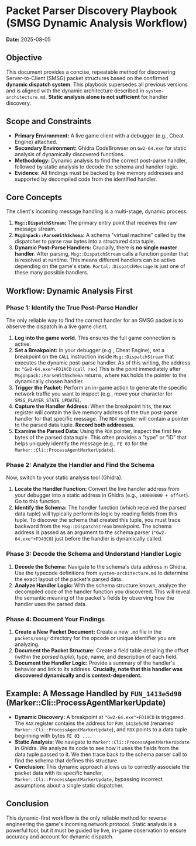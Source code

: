 # Packet Parser Discovery Playbook (SMSG Dynamic Analysis Workflow)

**Date:** 2025-08-05

## Objective

This document provides a concise, repeatable method for discovering Server-to-Client (SMSG) packet structures based on the confirmed **dynamic dispatch system**. This playbook supersedes all previous versions and is aligned with the dynamic architecture described in `system-architecture.md`. **Static analysis alone is not sufficient** for handler discovery.

## Scope and Constraints

*   **Primary Environment:** A live game client with a debugger (e.g., Cheat Engine) attached.
*   **Secondary Environment:** Ghidra CodeBrowser on `Gw2-64.exe` for static analysis of dynamically discovered functions.
*   **Methodology:** Dynamic analysis to find the correct post-parse handler, followed by static analysis to decode the schema and handler logic.
*   **Evidence:** All findings must be backed by live memory addresses and supported by decompiled code from the identified handler.

## Core Concepts

The client's incoming message handling is a multi-stage, dynamic process.

1.  **`Msg::DispatchStream`:** The primary entry point that receives the raw message stream.
2.  **`MsgUnpack::ParseWithSchema`:** A schema "virtual machine" called by the dispatcher to parse raw bytes into a structured data tuple.
3.  **Dynamic Post-Parse Handlers:** Crucially, there is **no single master handler**. After parsing, `Msg::DispatchStream` calls a function pointer that is resolved at runtime. This means different handlers can be active depending on the game's state. `Portal::DispatchMessage` is just one of these many possible handlers.

## Workflow: Dynamic Analysis First

### Phase 1: Identify the True Post-Parse Handler

The only reliable way to find the correct handler for an SMSG packet is to observe the dispatch in a live game client.

1.  **Log into the game world.** This ensures the full game connection is active.
2.  **Set a Breakpoint:** In your debugger (e.g., Cheat Engine), set a breakpoint on the `CALL` instruction inside `Msg::DispatchStream` that executes the dynamic post-parse handler. As of this writing, the address is:
    `"Gw2-64.exe"+FD1ACD` (`call rax`)
    This is the point immediately after `MsgUnpack::ParseWithSchema` returns, where `RAX` holds the pointer to the dynamically chosen handler.
3.  **Trigger the Packet:** Perform an in-game action to generate the specific network traffic you want to inspect (e.g., move your character for `SMSG_PLAYER_STATE_UPDATE`).
4.  **Capture the Handler Address:** When the breakpoint hits, the `RAX` register will contain the live memory address of the true post-parse handler for that specific message. The `RDX` register will contain a pointer to the parsed data tuple. **Record both addresses.**
5.  **Examine the Parsed Data:** Using the `RDX` pointer, inspect the first few bytes of the parsed data tuple. This often provides a "type" or "ID" that helps uniquely identify the message (e.g., `FE 03` for the `Marker::Cli::ProcessAgentMarkerUpdate`).

### Phase 2: Analyze the Handler and Find the Schema

Now, switch to your static analysis tool (Ghidra).

1.  **Locate the Handler Function:** Convert the live handler address from your debugger into a static address in Ghidra (e.g., `140000000 + offset`). Go to this function.
2.  **Identify the Schema:** The handler function (which received the parsed data tuple) will typically perform its logic by reading fields from this tuple. To discover the schema that created this tuple, you must trace backward from the `Msg::DispatchStream` breakpoint. The schema address is passed as an argument to the schema parser (`"Gw2-64.exe"+FD43C0`) just before the handler is dynamically called.

### Phase 3: Decode the Schema and Understand Handler Logic

1.  **Decode the Schema:** Navigate to the schema's data address in Ghidra. Use the typecode definitions from `system-architecture.md` to determine the exact layout of the packet's parsed data.
2.  **Analyze Handler Logic:** With the schema structure known, analyze the decompiled code of the handler function you discovered. This will reveal the semantic meaning of the packet's fields by observing how the handler uses the parsed data.

### Phase 4: Document Your Findings

1.  **Create a New Packet Document:** Create a new `.md` file in the `packets/smsg/` directory for the opcode or unique identifier you are analyzing.
2.  **Document the Packet Structure:** Create a field table detailing the offset (within the *parsed tuple*), type, name, and description of each field.
3.  **Document the Handler Logic:** Provide a summary of the handler's behavior and link to its address. **Crucially, note that this handler was discovered dynamically and is context-dependent.**

## Example: A Message Handled by `FUN_1413e5d90` (Marker::Cli::ProcessAgentMarkerUpdate)

*   **Dynamic Discovery:** A breakpoint at `"Gw2-64.exe"+FD1ACD` is triggered. The `RAX` register contains the address for `FUN_1413e5d90` (renamed `Marker::Cli::ProcessAgentMarkerUpdate`), and `RDX` points to a data tuple beginning with bytes `FE 03 ...`.
*   **Static Analysis:** We navigate to `Marker::Cli::ProcessAgentMarkerUpdate` in Ghidra. We analyze its code to see how it uses the fields from the data tuple passed to it. We then trace back to the schema parser call to find the schema that defines this structure.
*   **Conclusion:** This dynamic approach allows us to correctly associate the packet data with its specific handler, `Marker::Cli::ProcessAgentMarkerUpdate`, bypassing incorrect assumptions about a single static dispatcher.

## Conclusion

This dynamic-first workflow is the only reliable method for reverse engineering the game's incoming network protocol. Static analysis is a powerful tool, but it must be guided by live, in-game observation to ensure accuracy and account for dynamic dispatch.